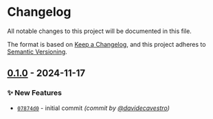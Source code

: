 # Changelog
All notable changes to this project will be documented in this file.

The format is based on [Keep a Changelog](https://keepachangelog.com/en/1.0.0/),
and this project adheres to [Semantic Versioning](https://semver.org/spec/v2.0.0.html).

## [0.1.0] - 2024-11-17
### :sparkles: New Features
- [`07874d0`](https://github.com/davidecavestro/vimeo-dl/commit/07874d0615feb37fe3062e3bb947da5a9de7b60d) - initial commit *(commit by [@davidecavestro](https://github.com/davidecavestro))*

[0.1.0]: https://github.com/davidecavestro/vimeo-dl/compare/0.0.0...0.1.0
